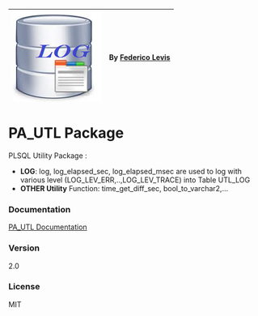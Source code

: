 
![about] | By [Federico Levis]
---------|-----------

# PA_UTL Package
PLSQL Utility Package :   
  - **LOG**: log, log_elapsed_sec, log_elapsed_msec are used to log with various level (LOG_LEV_ERR,..,LOG_LEV_TRACE) into Table UTL_LOG  
  - **OTHER Utility** Function: time_get_diff_sec, bool_to_varchar2,...  

### Documentation
[PA_UTL Documentation]

### Version
2.0

### License
MIT

 
   [about]: <https://raw.githubusercontent.com/FedericoLevis/images/master/PA_UTL/UTL_LOG.png>
   [Federico Levis]: <https://www.linkedin.com/in/federicolevis> 
   [PA_UTL Documentation]: <https://rawgit.com/FedericoLevis/PLSqlUtility/master/PlDoc/PA_UTL/frame_index.html> 
